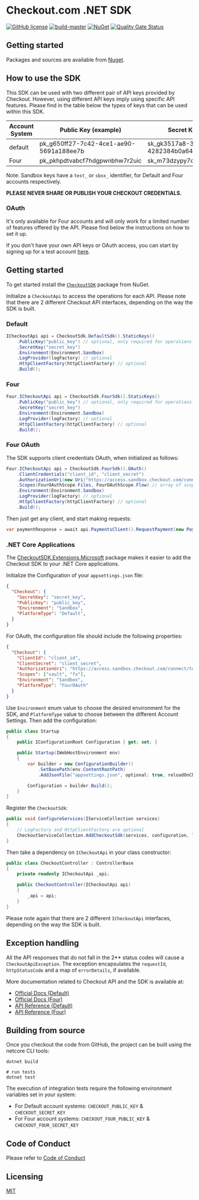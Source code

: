 # Checkout.com .NET SDK

[![GitHub license](https://img.shields.io/github/license/checkout/checkout-sdk-net.svg)](https://github.com/checkout/checkout-sdk-net/blob/master/LICENSE)
[![build-master](https://github.com/checkout/checkout-sdk-net/actions/workflows/build-master.yml/badge.svg?branch=master)](https://github.com/checkout/checkout-sdk-net/actions/workflows/build-master.yml)
[![NuGet](https://img.shields.io/nuget/v/CheckoutSDK.svg)](https://www.nuget.org/packages/CheckoutSDK)
[![Quality Gate Status](https://sonarcloud.io/api/project_badges/measure?project=checkout_checkout-sdk-net&metric=alert_status)](https://sonarcloud.io/summary/new_code?id=checkout_checkout-sdk-net)

## Getting started

Packages and sources are available from [Nuget](https://www.nuget.org/packages/CheckoutSDK).

## How to use the SDK

This SDK can be used with two different pair of API keys provided by Checkout. However, using different API keys imply using specific API features. Please find in the table below the types of keys that can be used within this SDK.

| Account System | Public Key (example)                    | Secret Key (example)                    |
| -------------- | --------------------------------------- | --------------------------------------- |
| default        | pk_g650ff27-7c42-4ce1-ae90-5691a188ee7b | sk_gk3517a8-3z01-45fq-b4bd-4282384b0a64 |
| Four           | pk_pkhpdtvabcf7hdgpwnbhw7r2uic          | sk_m73dzypy7cf3gf5d2xr4k7sxo4e          |

Note: Sandbox keys have a `test_` or `sbox_` identifier, for Default and Four accounts respectively.

**PLEASE NEVER SHARE OR PUBLISH YOUR CHECKOUT CREDENTIALS.**

### OAuth

It's only available for Four accounts and will only work for a limited number of features offered by the API. Please find below the instructions on how to set it up.

If you don't have your own API keys or OAuth access, you can start by signing up for a test account [here](https://www.checkout.com/get-test-account).

## Getting started

To get started install the [`CheckoutSDK`](https://www.nuget.org/packages/CheckoutSDK) package from NuGet.

Initialize a `CheckoutApi` to access the operations for each API. Please note that there are 2 different Checkout API interfaces, depending on the way the SDK is built.

### Default

```c#
ICheckoutApi api = CheckoutSdk.DefaultSdk().StaticKeys()
    .PublicKey("public_key") // optional, only required for operations related with tokens
    .SecretKey("secret_key")
    .Environment(Environment.Sandbox)
    .LogProvider(logFactory) // optional
    .HttpClientFactory(httpClientFactory) // optional
    .Build();
```

### Four

```c#
Four.ICheckoutApi api = CheckoutSdk.FourSdk().StaticKeys()
    .PublicKey("public_key") // optional, only required for operations related with tokens
    .SecretKey("secret_key")
    .Environment(Environment.Sandbox)
    .LogProvider(logFactory) // optional
    .HttpClientFactory(httpClientFactory) // optional
    .Build();
```
### Four OAuth

The SDK supports client credentials OAuth, when initialized as follows:

```c#
Four.ICheckoutApi api = CheckoutSdk.FourSdk().OAuth()
    .ClientCredentials("client_id", "client_secret")
    .AuthorizationUri(new Uri("https://access.sandbox.checkout.com/connect/token")) // custom authorization URI, optional
    .Scopes(FourOAuthScope.Files, FourOAuthScope.Flow) // array of scopes, optional
    .Environment(Environment.Sandbox)
    .LogProvider(logFactory) // optional
    .HttpClientFactory(httpClientFactory) // optional
    .Build();
```

Then just get any client, and start making requests:

```c#
var paymentResponse = await api.PaymentsClient().RequestPayment(new PaymentRequest());
```

### .NET Core Applications

The [CheckoutSDK.Extensions.Microsoft](https://www.nuget.org/packages/CheckoutSDK.Extensions.Microsoft) package makes it easier to add the Checkout SDK to your .NET Core applications.

Initialize the Configuration of your `appsettings.json` file:

```json
{
  "Checkout": {
    "SecretKey": "secret_key",
    "PublicKey": "public_key",
    "Environment": "Sandbox",
    "PlatformType": "Default",
  }
}
```
For OAuth, the configuration file should include the following properties:

```json
{
  "Checkout": {
    "ClientId": "client_id",
    "ClientSecret": "client_secret",
    "AuthorizationUri": "https://access.sandbox.checkout.com/connect/token",
    "Scopes": ["vault", "fx"],
    "Environment": "Sandbox",
    "PlatformType": "FourOAuth"
  }
}
```
Use `Environment` enum value to choose the desired environment for the SDK, and `PlatformType` value to choose between the different Account Settings. Then add the configuration:

```c#
public class Startup 
{
    public IConfigurationRoot Configuration { get; set; }

    public Startup(IWebHostEnvironment env)
    {
        var builder = new ConfigurationBuilder()
            .SetBasePath(env.ContentRootPath)
            .AddJsonFile("appsettings.json", optional: true, reloadOnChange: true);

        Configuration = builder.Build();
    }
}
```
Register the `CheckoutSdk`:

```c#
public void ConfigureServices(IServiceCollection services)
{
    // LogFactory and HttpClientFactory are optional
    CheckoutServiceCollection.AddCheckoutSdk(services, configuration, logFactory, httpClientFactory);
}
```
Then take a dependency on `ICheckoutApi` in your class constructor:

```c#
public class CheckoutController : ControllerBase
{
    private readonly ICheckoutApi _api;

    public CheckoutController(ICheckoutApi api)
    {
        _api = api;
    }
}
```
Please note again that there are 2 different `ICheckoutApi` interfaces, depending on the way the SDK is built.

## Exception handling

All the API responses that do not fall in the 2** status codes will cause a `CheckoutApiException`. The exception encapsulates
the `requestId`, `httpStatusCode` and a map of `errorDetails`, if available.

More documentation related to Checkout API and the SDK is available at:

* [Official Docs (Default)](https://docs.checkout.com/)
* [Official Docs (Four)](https://docs.checkout.com/four)
* [API Reference (Default)](https://api-reference.checkout.com/)
* [API Reference (Four)](https://api-reference.checkout.com/preview/crusoe/)

## Building from source

Once you checkout the code from GitHub, the project can be built using the netcore CLI tools:

```
dotnet build

# run tests
dotnet test
```

The execution of integration tests require the following environment variables set in your system:

* For Default account systems: `CHECKOUT_PUBLIC_KEY` & `CHECKOUT_SECRET_KEY`
* For Four account systems: `CHECKOUT_FOUR_PUBLIC_KEY` & `CHECKOUT_FOUR_SECRET_KEY`

## Code of Conduct

Please refer to [Code of Conduct](CODE_OF_CONDUCT.md)

## Licensing

[MIT](LICENSE.md)
